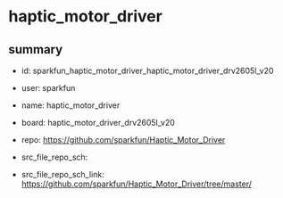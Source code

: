 # haptic_motor_driver
 
## summary 
* id: sparkfun_haptic_motor_driver_haptic_motor_driver_drv2605l_v20
* user: sparkfun
* name: haptic_motor_driver
* board: haptic_motor_driver_drv2605l_v20
* repo: https://github.com/sparkfun/Haptic_Motor_Driver



* src_file_repo_sch: 
* src_file_repo_sch_link: https://github.com/sparkfun/Haptic_Motor_Driver/tree/master/




